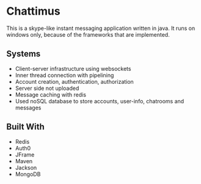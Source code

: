 # Chattimus

This is a skype-like instant messaging application written in java. It runs on windows only, because of the frameworks that are implemented.

## Systems
* Client-server infrastructure using websockets 
* Inner thread connection with pipelining
* Account creation, authentication, authorization
* Server side not uploaded
* Message caching with redis
* Used noSQL database to store accounts, user-info, chatrooms and messages

## Built With

* Redis
* Auth0
* JFrame
* Maven
* Jackson
* MongoDB

